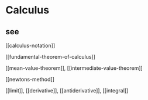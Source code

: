 # Calculus

## see

[[calculus-notation]]

[[fundamental-theorem-of-calculus]]

[[mean-value-theorem]], [[intermediate-value-theorem]]

[[newtons-method]]

[[limit]], [[derivative]], [[antiderivative]], [[integral]]
